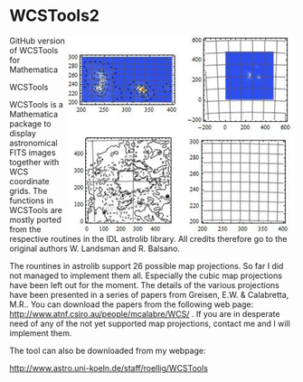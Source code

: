 WCSTools2
=========


<img style="float: right;" src="https://github.com/markusroellig/WCSTools2/blob/master/wcstools1.jpg" width="400">
GitHub version of WCSTools for Mathematica

WCSTools

WCSTools is a Mathematica package to display astronomical FITS images together with WCS 
coordinate grids. The functions in WCSTools are mostly ported from the respective routines 
in the IDL astrolib library. All credits therefore go to the original authors W. Landsman 
and R. Balsano.

The rountines in astrolib support 26 possible map projections. So far I did not managed to 
implement them all. Especially the cubic map projections have been left out for the moment. 
The details of the various projections have been presented in a series of papers from Greisen, 
E.W. & Calabretta, M.R.. You can download the papers from the following web page:
http://www.atnf.csiro.au/people/mcalabre/WCS/ . If you are 
in desperate need of any of the not yet supported map projections, contact me and I will 
implement them.

The tool can also be downloaded from my webpage: 

http://www.astro.uni-koeln.de/staff/roellig/WCSTools


